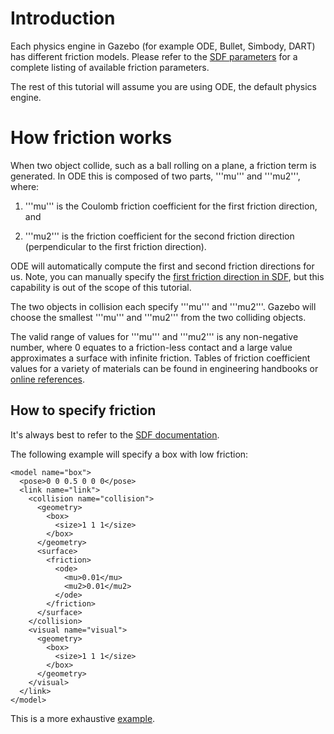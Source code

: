 # Introduction

Each physics engine in Gazebo (for example ODE, Bullet, Simbody, DART) has
different friction models. Please refer to the [SDF
parameters](http://sdformat.org/spec?ver=1.5&elem=collision#surface_friction) for a complete
listing of available friction parameters.

The rest of this tutorial will assume you are using ODE, the default physics
engine.

# How friction works

When two object collide, such as a ball rolling on a plane, a friction term is generated. In ODE this is composed of two parts, '''mu''' and '''mu2''', where:

  1. '''mu''' is the  Coulomb friction coefficient for the first friction direction, and

  1. '''mu2''' is the friction coefficient for the second friction direction (perpendicular to the first friction direction).

ODE will automatically compute the first and second friction directions for us. Note, you can manually specify the [first friction direction in SDF](http://sdformat.org/spec?ver=1.5&elem=collision#ode_fdir1), but this capability is out of the scope of this tutorial.

The two objects in collision each specify '''mu''' and '''mu2'''. Gazebo will choose the smallest '''mu''' and '''mu2''' from the two colliding objects.

The valid range of values for '''mu''' and '''mu2''' is any non-negative number,
where 0 equates to a friction-less contact
and a large value approximates a surface with infinite friction.
Tables of friction coefficient values for a variety of
materials can be found in engineering handbooks
or [online references](http://www.engineershandbook.com/Tables/frictioncoefficients.htm).

## How to specify friction

It's always best to refer to the [SDF documentation](http://sdformat.org/spec?ver=1.5&elem=collision#surface_friction).

The following example will specify a box with low friction:

~~~
<model name="box">
  <pose>0 0 0.5 0 0 0</pose>
  <link name="link">
    <collision name="collision">
      <geometry>
        <box>
          <size>1 1 1</size>
        </box>
      </geometry>
      <surface>
        <friction>
          <ode>
            <mu>0.01</mu>
            <mu2>0.01</mu2>
          </ode>
        </friction>
      </surface>
    </collision>
    <visual name="visual">
      <geometry>
        <box>
          <size>1 1 1</size>
        </box>
      </geometry>
    </visual>
  </link>
</model>
~~~

This is a more exhaustive [example](https://bitbucket.org/osrf/gazebo/src/3bd08807f5d9997e9d51eed9276350bac523c4bf/sdf/worlds/test_friction.world?at=default).
